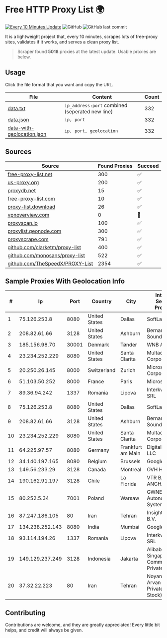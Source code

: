 
# Free HTTP Proxy List 🌍

[![Every 10 Minutes Update](https://github.com/mertguvencli/http-proxy-list/actions/workflows/main.yml/badge.svg?branch=main)](https://github.com/mertguvencli/http-proxy-list/actions/workflows/main.yml)
![GitHub](https://img.shields.io/github/license/mertguvencli/http-proxy-list)
![GitHub last commit](https://img.shields.io/github/last-commit/mertguvencli/http-proxy-list)

It is a lightweight project that, every 10 minutes, scrapes lots of free-proxy sites, validates if it works, and serves a clean proxy list.


> Scraper found **5018** proxies at the latest update. Usable proxies are below.

## Usage

Click the file format that you want and copy the URL.


|File|Content|Count|
|----|-------|-----|
|[data.txt](https://raw.githubusercontent.com/mertguvencli/http-proxy-list/main/proxy-list/data.txt)|`ip_address:port` combined (seperated new line)|332|
|[data.json](https://raw.githubusercontent.com/mertguvencli/http-proxy-list/main/proxy-list/data.json)|`ip, port`|332|
|[data-with-geolocation.json](https://raw.githubusercontent.com/mertguvencli/http-proxy-list/main/proxy-list/data-with-geolocation.json)|`ip, port, geolocation`|332|

## Sources

|Source|Found Proxies|Succeed|
|------|-------------|-------|
|[free-proxy-list.net](https://free-proxy-list.net)|300|✅|
|[us-proxy.org](https://www.us-proxy.org)|200|✅|
|[proxydb.net](http://proxydb.net)|15|✅|
|[free-proxy-list.com](https://free-proxy-list.com/?page=&port=&type%5B%5D=http&type%5B%5D=https&up_time=0&search=Search)|10|✅|
|[proxy-list.download](https://www.proxy-list.download/HTTP)|26|✅|
|[vpnoverview.com](https://vpnoverview.com/privacy/anonymous-browsing/free-proxy-servers)|0|🚫|
|[proxyscan.io](https://www.proxyscan.io)|100|✅|
|[proxylist.geonode.com](https://proxylist.geonode.com/api/proxy-list?limit=300&page=1&sort_by=lastChecked&sort_type=desc&protocols=http,https)|300|✅|
|[proxyscrape.com](https://api.proxyscrape.com/v2/?request=displayproxies&protocol=http&timeout=10000&country=all&ssl=all&anonymity=all)|791|✅|
|[github.com/clarketm/proxy-list](https://raw.githubusercontent.com/clarketm/proxy-list/master/proxy-list-raw.txt)|400|✅|
|[github.com/monosans/proxy-list](https://raw.githubusercontent.com/monosans/proxy-list/main/proxies/http.txt)|522|✅|
|[github.com/TheSpeedX/PROXY-List](https://raw.githubusercontent.com/TheSpeedX/PROXY-List/master/http.txt)|2354|✅|


## Sample Proxies With Geolocation Info

|#|Ip|Port|Country|City|Internet Service Provider|
|-|--|----|-------|----|-------------------------|
|1|75.126.253.8|8080|United States|Dallas|SoftLayer|
|2|208.82.61.66|3128|United States|Ashburn|Bernardi Sounds|
|3|185.156.98.70|30001|Denmark|Tønder|WNB A/S|
|4|23.234.252.229|8080|United States|Santa Clarita|Multacom Corporation|
|5|20.250.26.145|8000|Switzerland|Zurich|Microsoft Corporation|
|6|51.103.50.252|8000|France|Paris|Microsoft|
|7|89.36.94.242|1337|Romania|Lipova|Interkvm Host SRL|
|8|75.126.253.8|8080|United States|Dallas|SoftLayer|
|9|208.82.61.66|3128|United States|Ashburn|Bernardi Sounds|
|10|23.234.252.229|8080|United States|Santa Clarita|Multacom Corporation|
|11|64.225.97.57|8080|Germany|Frankfurt am Main|DigitalOcean, LLC|
|12|34.140.197.165|8080|Belgium|Brussels|Google LLC|
|13|149.56.233.29|3128|Canada|Montreal|OVH Hosting|
|14|190.162.91.197|3128|Chile|La Florida|VTR BANDA ANCHA S.A.|
|15|80.252.5.34|7001|Poland|Warsaw|GWNET Autonomus System|
|16|87.247.186.105|80|Iran|Tehran|Insightometrics B.V.|
|17|134.238.252.143|8080|India|Mumbai|Google LLC|
|18|93.114.194.26|1337|Romania|Lipova|Interkvm Host SRL|
|19|149.129.237.249|3128|Indonesia|Jakarta|Alibaba.com Singapore E-Commerce Private Limited|
|20|37.32.22.223|80|Iran|Tehran|Noyan Abr Arvan Co. ( Private Joint Stock)|



## Contributing

Contributions are welcome, and they are greatly appreciated! Every
little bit helps, and credit will always be given.

